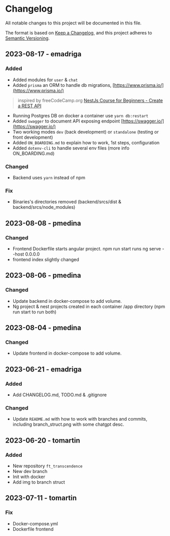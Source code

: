 # Changelog

All notable changes to this project will be documented in this file.

The format is based on [Keep a Changelog](https://keepachangelog.com/en/1.0.0/),
and this project adheres to [Semantic Versioning](https://semver.org/spec/v2.0.0.html).

## 2023-08-17 - emadriga
### Added
- Added modules for `user` & `chat`
- Added `prisma` an ORM to handle db migrations,  [https://www.prisma.io/](https://www.prisma.io/)
> inspired by freeCodeCamp.org [NestJs Course for Beginners - Create a REST API](https://www.youtube.com/watch?v=GHTA143_b-s&t=1750s) 
- Running Postgres DB on docker a container use `yarn db:restart`
- Added `swagger` to document API exposing endpoint [https://swagger.io/](https://swagger.io/)
- Two working modes `dev` (back development) or `standalone` (testing or front development) 
- Added `ON_BOARDING.md` to explain how to work, 1st steps, configuration
- Added `dotenv-cli` to handle several env files (more info ON_BOARDING.md)

### Changed
- Backend uses `yarn` instead of npm

### Fix
- Binaries's directories removed (backend/srcs/dist & backend/srcs/node_modules)

## 2023-08-08 - pmedina
### Changed
- Frontend Dockerfile starts angular project. npm run start runs ng serve --host 0.0.0.0
- frontend index slightly changed

## 2023-08-06 - pmedina
### Changed
- Update backend in docker-compose to add volume.
- Ng project & nest projects created in each container /app directory (npm run start to run both)

## 2023-08-04 - pmedina
### Changed
- Update frontend in docker-compose to add volume.

## 2023-06-21 - emadriga
### Added
- Add CHANGELOG.md, TODO.md & .gitignore
### Changed
- Update `README.md` with how to work with branches and commits, including branch_struct.png with some chatgpt desc.

## 2023-06-20 - tomartin
### Added
- New repository `ft_transcendence`
- New dev branch
- Init with docker
- Add img to branch struct

## 2023-07-11 - tomartin
### Fix
- Docker-compose.yml
- Dockerfile frontend
